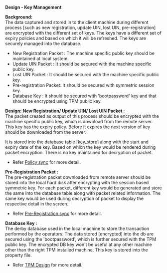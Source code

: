 **Design - Key Management**

**Background:**  
  The data captured and stored in to the client machine during different process [such as new registration, update UIN, lost UIN, pre-registration] are encrypted with the different set of keys. The keys have a different set of expiry policies and based on which it will be refreshed. The keys are securely managed into the database.  

  - New Registration Packet : The machine specific public key should be maintained at local system.  
  - Update UIN Packet : It should be secured with the machine specific public key.  
  - Lost UIN Packet :  It should be secured with the machine specific public key.  
  - Pre-registration Packet: It should be secured with symmetric session key.  
  - Database Key : It should be secured with 'bootpassword' key and that should be encrypted using TPM public key.   

    
**Design:**
  **New Registration/ Update UIN/ Lost UIN Packet :**   
   The packet created as output of this process should be encrypted with the machine specific public key, which is download from the remote server.  This key has the expiry policy. Before it expires the next version of key should be downloaded from the server. 
     
  It is stored into the database table [key_store] along with the start and expiry date of the key. Based on which the key would be rendered during packet encryption. There is no key maintained for decryption of packet.  

  - Refer [Policy sync](_registration-policy-sync.md) for more detail. 

  **Pre-Registration Packet :**   
   The pre-registration packet downloaded from remote server should be stored into the local hard disk after encrypting with the session based symmetric key. For each packet, different key would be generated and store the same into the database table along with packet related information. The same key would be used during decryption of packet to display the respective detail in the screen.  
    
  -  Refer [Pre-Registration sync](_registration-Pre-Registration-Sync.md)  for more detail.
  
  **Database Key :**  
   The derby database used in the local machine to store the transaction performed by the operators. The data stored [encrypted] into the db are secured using the 'bootpassword', which is further secured with the TPM public key. The encrypted DB key won't be useful at any other machine other than the right TPM installed machine. This key is stored into the property file.   
   
   - Refer [TPM Design](_registration-TPM-integration.md) for more detail.
   